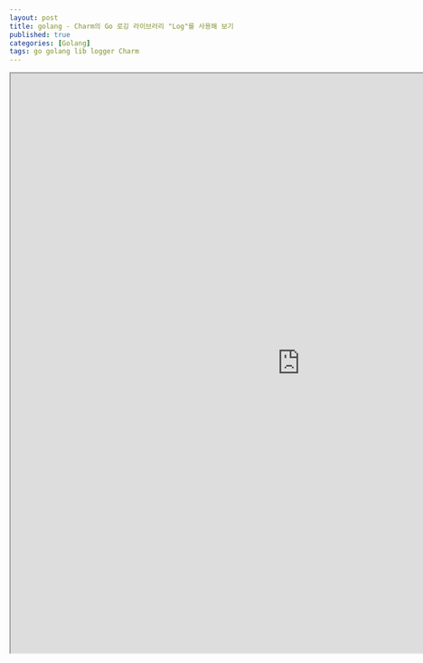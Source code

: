 ```yaml
---
layout: post
title: golang - Charm의 Go 로깅 라이브러리 "Log"를 사용해 보기
published: true
categories: [Golang]
tags: go golang lib logger Charm
---
```

<iframe width="1024" height="1024" src="https://docs.google.com/document/d/e/2PACX-1vSfQAHUXpnJksHkMIKh1JMNdnWL_4YLYl-YMCi1aZbpJtYSdw48GMX5BAAeJ1dRD6wme9OiANaK31JH/pub?embedded=true"></iframe>    
  